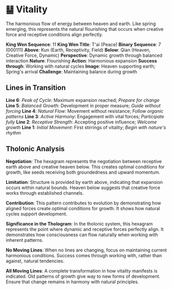 # ䷊ Vitality

The harmonious flow of energy between heaven and earth. Like spring emerging, this represents the natural flourishing that occurs when creative force and receptive conditions align perfectly.


**King Wen Sequence**: 11
**King Wen Title**: T'ai (Peace)
**Binary Sequence**: 7 (000111)
**Above**: Kun (Earth, Receptivity, Field)
**Below**: Qian (Heaven, Creative Force, Dynamic)
**Perspective**: Dynamic growth through balanced interaction
**Nature**: Flourishing
**Action**: Harmonious expansion
**Success through**: Working with natural cycles
**Image**: Heaven supporting earth; Spring's arrival
**Challenge**: Maintaining balance during growth

## Lines in Transition
**Line 6**: *Peak of Cycle*: Maximum expansion reached; *Prepare for change*
**Line 5**: *Balanced Growth*: Development in proper measure; *Guide without forcing*
**Line 4**: *Natural Flow*: Movement without resistance; *Follow organic patterns*
**Line 3**: *Active Harmony*: Engagement with vital forces; *Participate fully*
**Line 2**: *Receptive Strength*: Accepting positive influence; *Welcome growth*
**Line 1**: *Initial Movement*: First stirrings of vitality; *Begin with nature's rhythm*

## Tholonic Analysis
**Negotiation**: The hexagram represents the negotiation between receptive earth above and creative heaven below. This creates optimal conditions for growth, like seeds receiving both groundedness and upward momentum.

**Limitation**: Structure is provided by earth above, indicating that expansion occurs within natural bounds. Heaven below suggests that creative force works through established channels.

**Contribution**: This pattern contributes to evolution by demonstrating how aligned forces create optimal conditions for growth. It shows how natural cycles support development.

**Significance in the Thologram**: In the tholonic system, this hexagram represents the point where dynamic and receptive forces perfectly align. It demonstrates how consciousness can flow naturally when working with inherent patterns.

**No Moving Lines**: When no lines are changing, focus on maintaining current harmonious conditions. Success comes through working with, rather than against, natural tendencies.

**All Moving Lines**: A complete transformation in how vitality manifests is indicated. Old patterns of growth give way to new forms of development. Ensure that change remains in harmony with natural principles.
